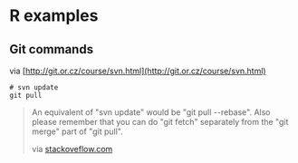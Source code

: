 # R examples

## Git commands

via [http://git.or.cz/course/svn.html](http://git.or.cz/course/svn.html)

    # svn update
    git pull

> An equivalent of "svn update" would be "git pull --rebase". 
> Also please remember that you can do "git fetch" separately from the "git merge" part of "git pull".
> 
> via [stackoveflow.com](http://stackoverflow.com/questions/1309878/a-git-pull-command-works-like-svn-update#comment1145653_1309878)
